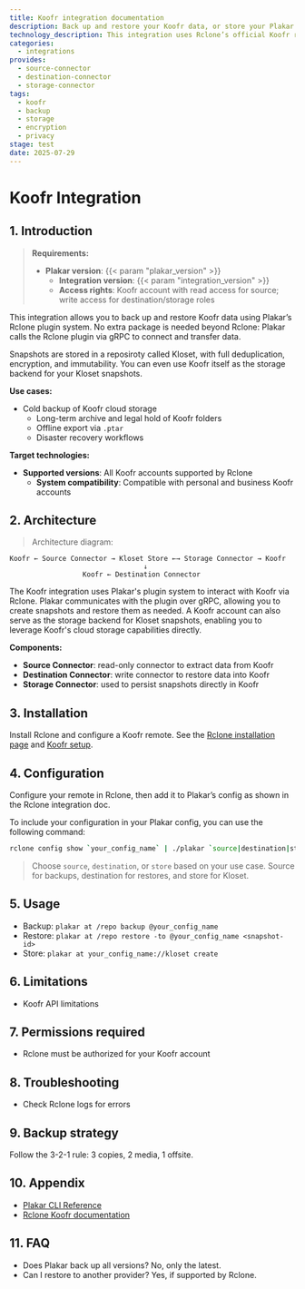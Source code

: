 ```yaml
---
title: Koofr integration documentation
description: Back up and restore your Koofr data, or store your Plakar backups on Koofr, using the Rclone integration.
technology_description: This integration uses Rclone’s official Koofr remote to connect Plakar to your Koofr account securely and efficiently.
categories:
  - integrations
provides:
  - source-connector
  - destination-connector
  - storage-connector
tags:
  - koofr
  - backup
  - storage
  - encryption
  - privacy
stage: test
date: 2025-07-29
---
```


# Koofr Integration

## 1. Introduction

> **Requirements:**
> - **Plakar version**: {{< param "plakar_version" >}}
>   - **Integration version**: {{< param "integration_version" >}}
>   - **Access rights**: Koofr account with read access for source; write access for destination/storage roles

This integration allows you to back up and restore Koofr data using Plakar’s Rclone plugin system. No extra package is needed beyond Rclone: Plakar calls the Rclone plugin via gRPC to connect and transfer data.

Snapshots are stored in a reposiroty called Kloset, with full deduplication, encryption, and immutability. You can even use Koofr itself as the storage backend for your Kloset snapshots.

**Use cases:**
- Cold backup of Koofr cloud storage
  - Long-term archive and legal hold of Koofr folders
  - Offline export via `.ptar`
  - Disaster recovery workflows

**Target technologies:**
- **Supported versions**: All Koofr accounts supported by Rclone
  - **System compatibility**: Compatible with personal and business Koofr accounts

## 2. Architecture

> Architecture diagram:
```plaintext
Koofr ← Source Connector → Kloset Store ←→ Storage Connector → Koofr
                                 ↓
                  Koofr ← Destination Connector
```

The Koofr integration uses Plakar's plugin system to interact with Koofr via Rclone. Plakar communicates with the plugin over gRPC, allowing you to create snapshots and restore them as needed.
A Koofr account can also serve as the storage backend for Kloset snapshots, enabling you to leverage Koofr's cloud storage capabilities directly.

**Components:**
- **Source Connector**: read-only connector to extract data from Koofr
- **Destination Connector**: write connector to restore data into Koofr
- **Storage Connector**: used to persist snapshots directly in Koofr

## 3. Installation

Install Rclone and configure a Koofr remote. See the [Rclone installation page](https://rclone.org/install/) and [Koofr setup](https://rclone.org/koofr/).

## 4. Configuration

Configure your remote in Rclone, then add it to Plakar’s config as shown in the Rclone integration doc.

To include your configuration in your Plakar config, you can use the following command:


```bash
rclone config show `your_config_name` | ./plakar `source|destination|store` import
```

> Choose `source`, `destination`, or `store` based on your use case.
> Source for backups, destination for restores, and store for Kloset.


## 5. Usage

- Backup: `plakar at /repo backup @your_config_name`
- Restore: `plakar at /repo restore -to @your_config_name <snapshot-id>`
- Store: `plakar at your_config_name://kloset create`

## 6. Limitations

- Koofr API limitations

## 7. Permissions required

- Rclone must be authorized for your Koofr account

## 8. Troubleshooting

- Check Rclone logs for errors

## 9. Backup strategy

Follow the 3-2-1 rule: 3 copies, 2 media, 1 offsite.

## 10. Appendix

- [Plakar CLI Reference](/docs/main)
- [Rclone Koofr documentation](https://rclone.org/koofr/)

## 11. FAQ

- Does Plakar back up all versions? No, only the latest.
- Can I restore to another provider? Yes, if supported by Rclone.
